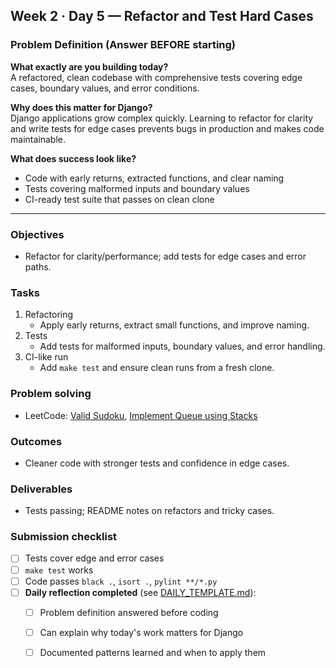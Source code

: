 ## Week 2 · Day 5 — Refactor and Test Hard Cases

### Problem Definition (Answer BEFORE starting)
**What exactly are you building today?**  
A refactored, clean codebase with comprehensive tests covering edge cases, boundary values, and error conditions.

**Why does this matter for Django?**  
Django applications grow complex quickly. Learning to refactor for clarity and write tests for edge cases prevents bugs in production and makes code maintainable.

**What does success look like?**  
- Code with early returns, extracted functions, and clear naming
- Tests covering malformed inputs and boundary values
- CI-ready test suite that passes on clean clone

---

### Objectives
- Refactor for clarity/performance; add tests for edge cases and error paths.

### Tasks
1) Refactoring
   - Apply early returns, extract small functions, and improve naming.
2) Tests
   - Add tests for malformed inputs, boundary values, and error handling.
3) CI-like run
   - Add `make test` and ensure clean runs from a fresh clone.

### Problem solving
- LeetCode: [Valid Sudoku](https://leetcode.com/problems/valid-sudoku/), [Implement Queue using Stacks](https://leetcode.com/problems/implement-queue-using-stacks/)

### Outcomes
- Cleaner code with stronger tests and confidence in edge cases.

### Deliverables
- Tests passing; README notes on refactors and tricky cases.

### Submission checklist
- [ ] Tests cover edge and error cases
- [ ] `make test` works
- [ ] Code passes `black .`, `isort .`, `pylint **/*.py`
- [ ] **Daily reflection completed** (see [DAILY_TEMPLATE.md](../../DAILY_TEMPLATE.md)):
  - [ ] Problem definition answered before coding
  - [ ] Can explain why today's work matters for Django
  - [ ] Documented patterns learned and when to apply them


